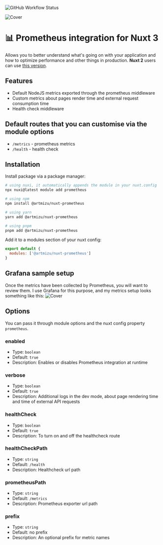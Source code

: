 ![GitHub Workflow Status](https://img.shields.io/github/actions/workflow/status/artmizu/nuxt-prometheus/release.yml?branch=main)

![Cover](https://raw.githubusercontent.com/artmizu/nuxt-prometheus/main/.github/cover.jpg)

# 📊 Prometheus integration for Nuxt 3
Allows you to better understand what's going on with your application and how to optimize performance and other things in production. **Nuxt 2** users can use [this version](https://github.com/artmizu/analytics-nuxt-2).

## Features
* Default NodeJS metrics exported through the prometheus middleware
* Custom metrics about pages render time and external request consumption time
* Health check middleware

## Default routes that you can customise via the module options
* `/metrics` - prometheus metrics
* `/health` - health check

## Installation
Install package via a package manager:
```bash
# using nuxi, it automatically appends the module in your nuxt.config
npx nuxi@latest module add prometheus

# using npm
npm install @artmizu/nuxt-prometheus

# using yarn
yarn add @artmizu/nuxt-prometheus

# using pnpm
pnpm add @artmizu/nuxt-prometheus
```

Add it to a modules section of your nuxt config:
```js
export default {
  modules: ['@artmizu/nuxt-prometheus']
}
```

## Grafana sample setup
Once the metrics have been collected by Prometheus, you will want to review them. I use Grafana for this purpose, and my metrics setup looks something like this:
![Cover](https://raw.githubusercontent.com/artmizu/nuxt-prometheus/main/.github/grafana.jpg)

## Options
You can pass it through module options and the nuxt config property `prometheus`.

### enabled
- Type: `boolean`
- Default: `true`
- Description: Enables or disables Prometheus integration at runtime

### verbose
- Type: `boolean`
- Default: `true`
- Description: Additional logs in the dev mode, about page rendering time and time of external API requests

### healthCheck
- Type: `boolean`
- Default: `true`
- Description: To turn on and off the healthcheck route

### healthCheckPath
- Type: `string`
- Default: `/health`
- Description: Healthcheck url path

### prometheusPath
- Type: `string`
- Default: `/metrics`
- Description: Prometheus exporter url path

### prefix
- Type: `string`
- Default: no prefix
- Description: An optional prefix for metric names
